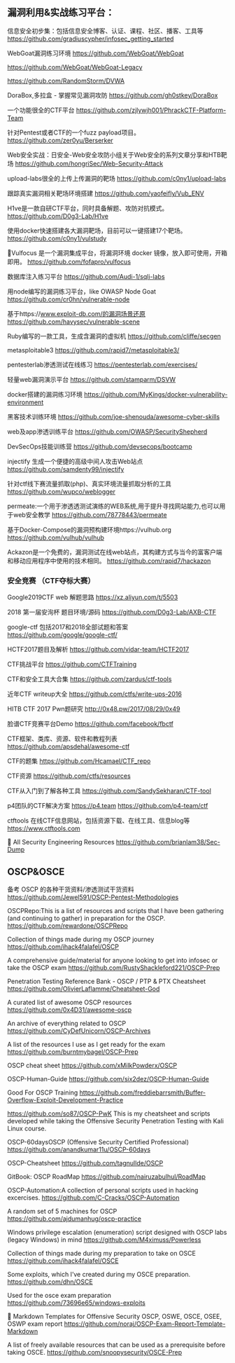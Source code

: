 
## 漏洞利用&实战练习平台：

信息安全初步集：包括信息安全博客、认证、课程、社区、播客、工具等 
https://github.com/gradiuscypher/infosec_getting_started

WebGoat漏洞练习环境
https://github.com/WebGoat/WebGoat

https://github.com/WebGoat/WebGoat-Legacy

https://github.com/RandomStorm/DVWA

DoraBox,多拉盒 - 掌握常见漏洞攻防
https://github.com/gh0stkey/DoraBox

 一个功能很全的CTF平台
https://github.com/zjlywjh001/PhrackCTF-Platform-Team

针对Pentest或者CTF的一个fuzz payload项目。
https://github.com/zer0yu/Berserker

Web安全实战：日安全-Web安全攻防小组关于Web安全的系列文章分享和HTB靶场
https://github.com/hongriSec/Web-Security-Attack

upload-labs很全的上传上传漏洞的靶场
https://github.com/c0ny1/upload-labs

跟踪真实漏洞相关靶场环境搭建
https://github.com/yaofeifly/Vub_ENV
 
H1ve是一款自研CTF平台，同时具备解题、攻防对抗模式。
https://github.com/D0g3-Lab/H1ve

使用docker快速搭建各大漏洞靶场，目前可以一键搭建17个靶场。 
https://github.com/c0ny1/vulstudy

🚀Vulfocus 是一个漏洞集成平台，将漏洞环境 docker 镜像，放入即可使用，开箱即用。 
https://github.com/fofapro/vulfocus

数据库注入练习平台 
https://github.com/Audi-1/sqli-labs

用node编写的漏洞练习平台，like OWASP Node Goat
https://github.com/cr0hn/vulnerable-node

基于https://www.exploit-db.com/的漏洞场景还原
https://github.com/havysec/vulnerable-scene

Ruby编写的一款工具，生成含漏洞的虚拟机
https://github.com/cliffe/secgen

metasploitable3
https://github.com/rapid7/metasploitable3/

pentesterlab渗透测试在线练习
https://pentesterlab.com/exercises/

轻量web漏洞演示平台
https://github.com/stamparm/DSVW

docker搭建的漏洞练习环境
https://github.com/MyKings/docker-vulnerability-environment

黑客技术训练环境
https://github.com/joe-shenouda/awesome-cyber-skills

web及app渗透训练平台
https://github.com/OWASP/SecurityShepherd

DevSecOps技能训练营
https://github.com/devsecops/bootcamp

injectify 生成一个便捷的高级中间人攻击Web站点
https://github.com/samdenty99/injectify

针对ctf线下赛流量抓取(php)、真实环境流量抓取分析的工具 
https://github.com/wupco/weblogger

permeate:一个用于渗透透测试演练的WEB系统,用于提升寻找网站能力,也可以用于web安全教学
https://github.com/78778443/permeate

基于Docker-Compose的漏洞预构建环境https://vulhub.org
https://github.com/vulhub/vulhub

Ackazon是一个免费的，漏洞测试在线web站点，其构建方式与当今的富客户端和移动应用程序中使用的技术相同。
https://github.com/rapid7/hackazon

### 安全竞赛 （CTF夺标大赛）

Google2019CTF web 解题思路
https://xz.aliyun.com/t/5503

2018 第一届安洵杯 题目环境/源码
https://github.com/D0g3-Lab/AXB-CTF

google-ctf 包括2017和2018全部试题和答案
https://github.com/google/google-ctf/

HCTF2017题目及解析
https://github.com/vidar-team/HCTF2017

CTF挑战平台
https://github.com/CTFTraining

CTF和安全工具大合集
https://github.com/zardus/ctf-tools

近年CTF writeup大全
https://github.com/ctfs/write-ups-2016

HITB CTF 2017 Pwn题研究
http://0x48.pw/2017/08/29/0x49

脸谱CTF竞赛平台Demo
https://github.com/facebook/fbctf

CTF框架、类库、资源、软件和教程列表
https://github.com/apsdehal/awesome-ctf

CTF的题集
https://github.com/Hcamael/CTF_repo

CTF资源
https://github.com/ctfs/resources

CTF从入门到了解各种工具 
https://github.com/SandySekharan/CTF-tool

p4团队的CTF解决方案 https://p4.team
https://github.com/p4-team/ctf

ctftools 在线CTF信息网站，包括资源下载、在线工具、信息blog等
https://www.ctftools.com

🔐 All Security Engineering Resources
https://github.com/brianlam38/Sec-Dump

## OSCP&OSCE

备考 OSCP 的各种干货资料/渗透测试干货资料
https://github.com/Jewel591/OSCP-Pentest-Methodologies

OSCPRepo:This is a list of resources and scripts that I have been gathering (and continuing to gather) in preparation for the OSCP.
https://github.com/rewardone/OSCPRepo

Collection of things made during my OSCP journey 
https://github.com/ihack4falafel/OSCP

A comprehensive guide/material for anyone looking to get into infosec or take the OSCP exam 
https://github.com/RustyShackleford221/OSCP-Prep

Penetration Testing Reference Bank - OSCP / PTP & PTX Cheatsheet 
https://github.com/OlivierLaflamme/Cheatsheet-God

A curated list of awesome OSCP resources
https://github.com/0x4D31/awesome-oscp

An archive of everything related to OSCP 
https://github.com/CyDefUnicorn/OSCP-Archives

A list of the resources I use as I get ready for the exam 
https://github.com/burntmybagel/OSCP-Prep

OSCP cheat sheet
https://github.com/xMilkPowderx/OSCP

OSCP-Human-Guide
https://github.com/six2dez/OSCP-Human-Guide

Good For OSCP Training 
https://github.com/freddiebarrsmith/Buffer-Overflow-Exploit-Development-Practice

https://github.com/so87/OSCP-PwK
This is my cheatsheet and scripts developed while taking the Offensive Security Penetration Testing with Kali Linux course.

OSCP-60daysOSCP (Offensive Security Certified Professional)
https://github.com/anandkumar11u/OSCP-60days

OSCP-Cheatsheet
https://github.com/tagnullde/OSCP

GitBook: OSCP RoadMap 
https://github.com/nairuzabulhul/RoadMap

OSCP-Automation:A collection of personal scripts used in hacking excercises.
https://github.com/C-Cracks/OSCP-Automation

A random set of 5 machines for OSCP
https://github.com/ajdumanhug/oscp-practice

Windows privilege escalation (enumeration) script designed with OSCP labs (legacy Windows) in mind 
https://github.com/M4ximuss/Powerless
 
Collection of things made during my preparation to take on OSCE 
https://github.com/ihack4falafel/OSCE

Some exploits, which I’ve created during my OSCE preparation.
https://github.com/dhn/OSCE

Used for the osce exam preparation 
https://github.com/73696e65/windows-exploits

📙 Markdown Templates for Offensive Security OSCP, OSWE, OSCE, OSEE, OSWP exam report 
https://github.com/noraj/OSCP-Exam-Report-Template-Markdown

A list of freely available resources that can be used as a prerequisite before taking OSCE. 
https://github.com/snoopysecurity/OSCE-Prep

